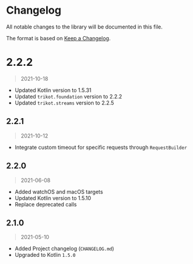# Changelog

All notable changes to the library will be documented in this file.

The format is based on [Keep a Changelog](https://keepachangelog.com/en/1.0.0/).

# 2.2.2
> 2021-10-18
- Updated Kotlin version to 1.5.31
- Updated `trikot.foundation` version to 2.2.2
- Updated `trikot.streams` version to 2.2.5

## 2.2.1
> 2021-10-12
- Integrate custom timeout for specific requests through `RequestBuilder` 

## 2.2.0
> 2021-06-08
- Added watchOS and macOS targets
- Updated Kotlin version to 1.5.10
- Replace deprecated calls

## 2.1.0
> 2021-05-10

- Added Project changelog (`CHANGELOG.md`)
- Upgraded to Kotlin `1.5.0`
